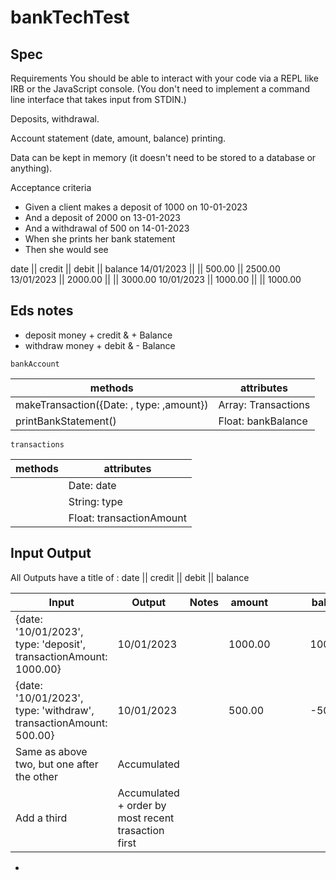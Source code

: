 # bankTechTest

## Spec

Requirements
You should be able to interact with your code via a REPL like IRB or the JavaScript console. (You don't need to implement a command line interface that takes input from STDIN.)

Deposits, withdrawal.

Account statement (date, amount, balance) printing.

Data can be kept in memory (it doesn't need to be stored to a database or anything).

Acceptance criteria

- Given a client makes a deposit of 1000 on 10-01-2023
- And a deposit of 2000 on 13-01-2023
- And a withdrawal of 500 on 14-01-2023
- When she prints her bank statement
- Then she would see

date || credit || debit || balance
14/01/2023 || || 500.00 || 2500.00
13/01/2023 || 2000.00 || || 3000.00
10/01/2023 || 1000.00 || || 1000.00

## Eds notes

- deposit money + credit & + Balance
- withdraw money + debit & - Balance

`bankAccount`

| methods                                  | attributes          |
| ---------------------------------------- | ------------------- |
| makeTransaction({Date: , type: ,amount}) | Array: Transactions |
| printBankStatement()                     | Float: bankBalance  |

`transactions`

| methods | attributes               |
| ------- | ------------------------ |
|         | Date: date               |
|         | String: type             |
|         | Float: transactionAmount |

## Input Output

All Outputs have a title of :
date || credit || debit || balance

| Input                                                             | Output                                              | Notes | amount  |     |     |     | balance |     |     |
| ----------------------------------------------------------------- | --------------------------------------------------- | ----- | ------- | --- | --- | --- | ------- | --- | --- |
| {date: '10/01/2023', type: 'deposit', transactionAmount: 1000.00} | 10/01/2023                                          |       | 1000.00 |     |     |     | 1000.00 |     |
| {date: '10/01/2023', type: 'withdraw', transactionAmount: 500.00} | 10/01/2023                                          |       | 500.00  |     |     |     | -500.00 |     |     |
| Same as above two, but one after the other                        | Accumulated                                         |
| Add a third                                                       | Accumulated + order by most recent trasaction first |

-

